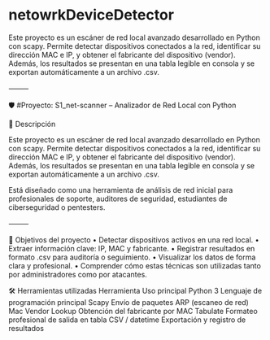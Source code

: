 # netowrkDeviceDetector
Este proyecto es un escáner de red local avanzado desarrollado en Python con scapy. Permite detectar dispositivos conectados a la red, identificar su dirección MAC e IP, y obtener el fabricante del dispositivo (vendor). Además, los resultados se presentan en una tabla legible en consola y se exportan automáticamente a un archivo .csv.

⸻

🛡️ #Proyecto: S1_net-scanner – Analizador de Red Local con Python

📌 Descripción

Este proyecto es un escáner de red local avanzado desarrollado en Python con scapy. Permite detectar dispositivos conectados a la red, identificar su dirección MAC e IP, y obtener el fabricante del dispositivo (vendor). Además, los resultados se presentan en una tabla legible en consola y se exportan automáticamente a un archivo .csv.

Está diseñado como una herramienta de análisis de red inicial para profesionales de soporte, auditores de seguridad, estudiantes de ciberseguridad o pentesters.

⸻

🎯 Objetivos del proyecto
	•	Detectar dispositivos activos en una red local.
	•	Extraer información clave: IP, MAC y fabricante.
	•	Registrar resultados en formato .csv para auditoría o seguimiento.
	•	Visualizar los datos de forma clara y profesional.
	•	Comprender cómo estas técnicas son utilizadas tanto por administradores como por atacantes.

🛠️ Herramientas utilizadas
 Herramienta
Uso principal
Python 3
Lenguaje de programación principal
Scapy
Envío de paquetes ARP (escaneo de red)
Mac Vendor Lookup
Obtención del fabricante por MAC
Tabulate
Formateo profesional de salida en tabla
CSV / datetime
Exportación y registro de resultados
